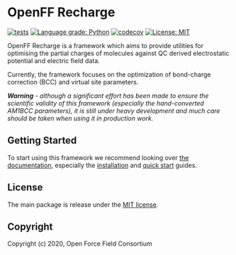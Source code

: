 # OpenFF Recharge

[![tests](https://github.com/openforcefield/openff-recharge/actions/workflows/ci.yaml/badge.svg?branch=main)](https://github.com/openforcefield/openff-recharge/actions/workflows/ci.yaml)
[![Language grade: Python](https://img.shields.io/lgtm/grade/python/g/openforcefield/openff-recharge.svg?logo=lgtm&logoWidth=18)](https://lgtm.com/projects/g/openforcefield/openff-recharge/context:python)
[![codecov](https://codecov.io/gh/openforcefield/openff-recharge/branch/main/graph/badge.svg)](https://codecov.io/gh/openforcefield/openff-recharge/branch/main)
[![License: MIT](https://img.shields.io/badge/License-MIT-yellow.svg)](https://opensource.org/licenses/MIT)

OpenFF Recharge is a framework which aims to provide utilities for optimising the partial charges of molecules against 
QC derived electrostatic potential and electric field data.
 
Currently, the framework focuses on the optimization of bond-charge correction (BCC) and virtual site parameters.

***Warning** - although a significant effort has been made to ensure the scientific validity of this framework 
(especially the hand-converted AM1BCC parameters), it is still under heavy development and much care should be taken 
when using it in production work.*

## Getting Started

To start using this framework we recommend looking over [the documentation](https://openff-recharge.readthedocs.io/en/latest/index.html),
especially the [installation](https://openff-recharge.readthedocs.io/en/latest/getting-started/installation.html) and 
[quick start](https://openff-recharge.readthedocs.io/en/latest/getting-started/quick-start.html) guides.

## License

The main package is release under the [MIT license](LICENSE). 

## Copyright

Copyright (c) 2020, Open Force Field Consortium
